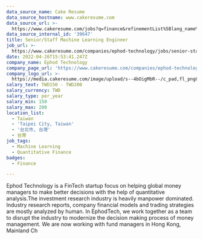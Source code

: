 ```yaml
---
data_source_name: Cake Resume
data_source_hostname: www.cakeresume.com
data_source_url: >-
  https://www.cakeresume.com/jobs?q=finance&refinementList%5Blang_name%5D%5B0%5D=English&refinementList%5Bsalary_type%5D=per_year&range%5Bsalary_range%5D%5Bmin%5D=1000000&page=3
data_source_internal_id: '39647'
title: Senior/Staff Machine Learning Engineer
job_url: >-
  https://www.cakeresume.com/companies/ephod-technology/jobs/senior-staff-machine-learning-engineer
date: 2022-04-26T15:53:41.247Z
company_name: Ephod Technology
company_page_url: 'https://www.cakeresume.com/companies/ephod-technology'
company_logo_url: >-
  https://media.cakeresume.com/image/upload/s--4bOigMbR--/c_pad,fl_png8,h_200,w_200/v1642491356/piknfq1lwbsimwh8eair.png
salary_text: TWD150 - TWD200
salary_currency: TWD
salary_type: per_year
salary_min: 150
salary_max: 200
location_list:
  - Taiwan
  - 'Taipei City, Taiwan'
  - '台北市, 台灣'
  - 台灣
job_tags:
  - Machine Learning
  - Quantitative Finance
badges:
  - Finance

---
```


Ephod Technology is a FinTech startup focus on helping global money managers to make better decisions with the help of quantitative analysis.The investment research industry is heavily manpower dominated. Industry research reports, company financial models and trading strategies are mostly analyzed by human. In EphodTech, we work together as a team to disrupt the industry to modernize the decision making process of money management. We are now working with fund managers in Hong Kong, Mainland Ch